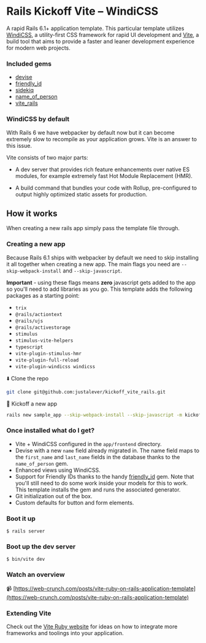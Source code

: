 # Rails Kickoff Vite – WindiCSS

A rapid Rails 6.1+ application template. This particular template utilizes [WindiCSS](https://windicss.org/), a utility-first CSS framework for rapid UI development and [Vite](https://vitejs.dev/guide/), a build tool that aims to provide a faster and leaner development experience for modern web projects.

### Included gems

- [devise](https://github.com/plataformatec/devise)
- [friendly_id](https://github.com/norman/friendly_id)
- [sidekiq](https://github.com/mperham/sidekiq)
- [name_of_person](https://github.com/basecamp/name_of_person)
- [vite_rails](https://vite-ruby.netlify.app/guide/)

### WindiCSS by default

With Rails 6 we have webpacker by default now but it can become extremely slow to recompile as your application grows. Vite is an answer to this issue.

Vite consists of two major parts:

- A dev server that provides rich feature enhancements over native ES modules, for example extremely fast Hot Module Replacement (HMR).

- A build command that bundles your code with Rollup, pre-configured to output highly optimized static assets for production.

## How it works

When creating a new rails app simply pass the template file through.

### Creating a new app

Because Rails 6.1 ships with webpacker by default we need to skip installing it all together when creating a new app. The main flags you need are `--skip-webpack-install` and `--skip-javascript`.

**Important** - using these flags means **zero** javascript gets added to the app so you'll need to add libraries as you go. This template adds the following packages as a starting point:

- `trix`
- `@rails/actiontext`
- `@rails/ujs`
- `@rails/activestorage`
- `stimulus `
- `stimulus-vite-helpers`
- `typescript`
- `vite-plugin-stimulus-hmr`
- `vite-plugin-full-reload`
- `vite-plugin-windicss windicss`

⬇️ Clone the repo

```bash
git clone git@github.com:justalever/kickoff_vite_rails.git
```

🏈 Kickoff a new app

```bash
rails new sample_app --skip-webpack-install --skip-javascript -m kickoff_vite_rails/template.rb
```

### Once installed what do I get?

- Vite + WindiCSS configured in the `app/frontend` directory.
- Devise with a new `name` field already migrated in. The name field maps to the `first_name` and `last_name` fields in the database thanks to the `name_of_person` gem.
- Enhanced views using WindiCSS.
- Support for Friendly IDs thanks to the handy [friendly_id](https://github.com/norman/friendly_id) gem. Note that you'll still need to do some work inside your models for this to work. This template installs the gem and runs the associated generator.
- Git initialization out of the box.
- Custom defaults for button and form elements.

### Boot it up

`$ rails server`

### Boot up the dev server

`$ bin/vite dev`

### Watch an overview

 📹 [https://web-crunch.com/posts/vite-ruby-on-rails-application-template](https://web-crunch.com/posts/vite-ruby-on-rails-application-template)

### Extending Vite

Check out the [Vite Ruby website](https://vite-ruby.netlify.app/) for ideas on how to integrate more frameworks and toolings into your application.
